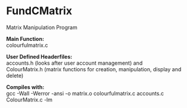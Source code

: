 # FundCMatrix
Matrix Manipulation Program

<b>Main Function:</b><br> 
colourfulmatrix.c

<b>User Defined Headerfiles:</b><br> 
accounts.h (looks after user account management) and<br> 
ColourMatrix.h (matrix functions for creation, manipulation, display and delete)

<b>Compiles with:</b><br>
gcc -Wall -Werror -ansi -o matrix.o colourfulmatrix.c accounts.c ColourMatrix.c -lm
